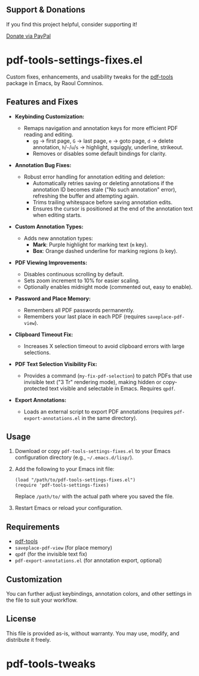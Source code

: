 ## Support & Donations

If you find this project helpful, consider supporting it!

[Donate via PayPal](https://www.paypal.com/paypalme/revrari)

# pdf-tools-settings-fixes.el

Custom fixes, enhancements, and usability tweaks for the [pdf-tools](https://github.com/politza/pdf-tools) package in Emacs, by Raoul Comninos.

## Features and Fixes

- **Keybinding Customization:**
   - Remaps navigation and annotation keys for more efficient PDF reading and editing.
      - `gg` → first page, `G` → last page, `e` → goto page, `d` → delete annotation, `h`/`~`/`u`/`s` → highlight, squiggly, underline, strikeout.
      - Removes or disables some default bindings for clarity.

- **Annotation Bug Fixes:**
   - Robust error handling for annotation editing and deletion:
      - Automatically retries saving or deleting annotations if the annotation ID becomes stale ("No such annotation" error), refreshing the buffer and attempting again.
      - Trims trailing whitespace before saving annotation edits.
      - Ensures the cursor is positioned at the end of the annotation text when editing starts.

- **Custom Annotation Types:**
   - Adds new annotation types:
      - **Mark**: Purple highlight for marking text (`m` key).
      - **Box**: Orange dashed underline for marking regions (`b` key).

- **PDF Viewing Improvements:**
   - Disables continuous scrolling by default.
   - Sets zoom increment to 10% for easier scaling.
   - Optionally enables midnight mode (commented out, easy to enable).

- **Password and Place Memory:**
   - Remembers all PDF passwords permanently.
   - Remembers your last place in each PDF (requires `saveplace-pdf-view`).

- **Clipboard Timeout Fix:**
   - Increases X selection timeout to avoid clipboard errors with large selections.

- **PDF Text Selection Visibility Fix:**
   - Provides a command (`my-fix-pdf-selection`) to patch PDFs that use invisible text ("3 Tr" rendering mode), making hidden or copy-protected text visible and selectable in Emacs. Requires `qpdf`.

- **Export Annotations:**
   - Loads an external script to export PDF annotations (requires `pdf-export-annotations.el` in the same directory).

## Usage
1. Download or copy `pdf-tools-settings-fixes.el` to your Emacs configuration directory (e.g., `~/.emacs.d/lisp/`).
2. Add the following to your Emacs init file:
   
    ```elisp
    (load "/path/to/pdf-tools-settings-fixes.el")
    (require 'pdf-tools-settings-fixes)
    ```
    Replace `/path/to/` with the actual path where you saved the file.

3. Restart Emacs or reload your configuration.

## Requirements
- [pdf-tools](https://github.com/politza/pdf-tools)
- `saveplace-pdf-view` (for place memory)
- `qpdf` (for the invisible text fix)
- `pdf-export-annotations.el` (for annotation export, optional)

## Customization
You can further adjust keybindings, annotation colors, and other settings in the file to suit your workflow.

## License
This file is provided as-is, without warranty. You may use, modify, and distribute it freely.
# pdf-tools-tweaks
